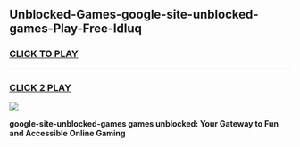 
## Unblocked-Games-google-site-unblocked-games-Play-Free-ldluq
<h3>
<a href="https://premium76.site?title=google-site-unblocked-games&ref=19M">CLICK TO PLAY</a></h3>
<hr>

<h3>
<a href="https://premium76.site?title=google-site-unblocked-games&ref=19M">CLICK 2 PLAY</a>
  
</h3>

<a href="https://premium76.site?title=google-site-unblocked-games&ref=19M"><img src="https://clearcache.store/games.png"></a>


**google-site-unblocked-games games unblocked: Your Gateway to Fun and Accessible Online Gaming**
